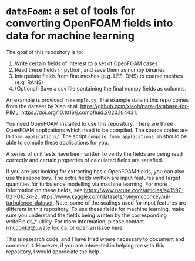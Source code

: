 # `dataFoam`: a set of tools for converting OpenFOAM fields into data for machine learning

The goal of this repository is to:
1. Write certain fields of interest to a set of OpenFOAM cases
2. Read these fields in python, and save them as numpy binaries
3. Interpolate fields from fine meshes (e.g. LES, DNS) to coarse meshes (e.g. RANS)
4. (Optional) Save a csv file containing the final numpy fields as columns.

An example is provided in `example.py`. The example data in this repo comes from the dataset by Xiao et al. https://github.com/xiaoh/para-database-for-PIML, https://doi.org/10.1016/j.compfluid.2020.104431. 

You need OpenFOAM installed to use this repository. There are three OpenFOAM applications which need to be compiled. The source codes are in `foam_applications/`. The script `compile_foam_applications.sh` should be able to compile these applications for you.

A series of unit tests have been written to verify the fields are being read correctly and certain properties of calculated fields are satisfied.

If you are just looking for extracting basic OpenFOAM fields, you can also use this repository. The extra fields written are input features and target quantities for turbulence modelling via machine learning. For more information on these fields, see https://www.nature.com/articles/s41597-021-01034-2, https://www.kaggle.com/datasets/ryleymcconkey/ml-turbulence-dataset. Note: some of the scalings used for input features are different in this repository. To use these fields for machine learning, make sure you understand the fields being written by the corresponding writeFields_* utility. For more information, please contact rmcconke@uwaterloo.ca, or open an issue here.

This is research code, and I have tried where necessary to document and comment it. However, if you are interested in helping me with this repository, I would appreciate the help. 



